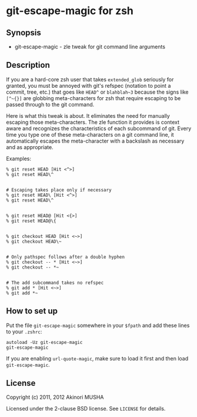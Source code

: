 git-escape-magic for zsh
========================

Synopsis
--------

* git-escape-magic - zle tweak for git command line arguments

Description
-----------

If you are a hard-core zsh user that takes `extended_glob` seriously
for granted, you must be annoyed with git's refspec (notation to point
a commit, tree, etc.) that goes like `HEAD^` or `blahblah~3` because
the signs like `[^~{}]` are globbing meta-characters for zsh that
require escaping to be passed through to the git command.

Here is what this tweak is about.  It eliminates the need for manually
escaping those meta-characters.  The zle function it provides is
context aware and recognizes the characteristics of each subcommand of
git.  Every time you type one of these meta-characters on a git
command line, it automatically escapes the meta-character with a
backslash as necessary and as appropriate.

Examples:

	% git reset HEAD [Hit <^>]
	% git reset HEAD\^


	# Escaping takes place only if necessary
	% git reset HEAD\ [Hit <^>]
	% git reset HEAD\^


	% git reset HEAD@ [Hit <{>]
	% git reset HEAD@\{


	% git checkout HEAD [Hit <~>]
	% git checkout HEAD\~


	# Only pathspec follows after a double hyphen
	% git checkout -- * [Hit <~>]
	% git checkout -- *~


	# The add subcommand takes no refspec
	% git add * [Hit <~>]
	% git add *~

How to set up
-------------

Put the file `git-escape-magic` somewhere in your `$fpath` and add
these lines to your `.zshrc`:

	autoload -Uz git-escape-magic
	git-escape-magic

If you are enabling `url-quote-magic`, make sure to load it first and
then load `git-escape-magic`.

License
-------

Copyright (c) 2011, 2012 Akinori MUSHA

Licensed under the 2-clause BSD license.
See `LICENSE` for details.
